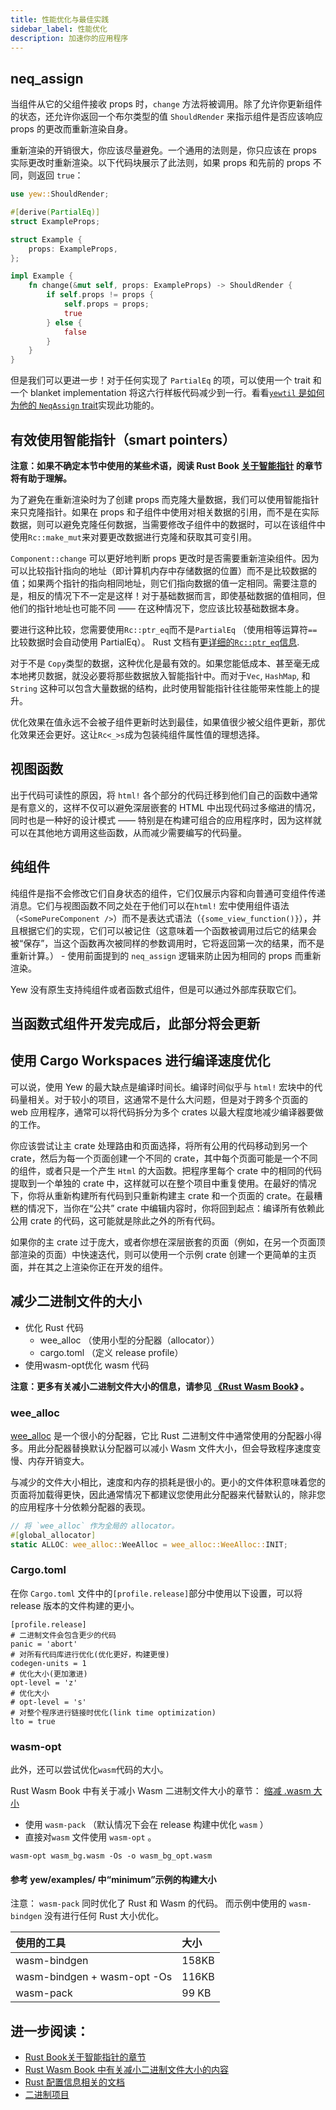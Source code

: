 ```yaml
---
title: 性能优化与最佳实践
sidebar_label: 性能优化
description: 加速你的应用程序
---
```


## neq_assign

当组件从它的父组件接收 props 时，`change` 方法将被调用。除了允许你更新组件的状态，还允许你返回一个布尔类型的值 `ShouldRender` 来指示组件是否应该响应 props 的更改而重新渲染自身。

重新渲染的开销很大，你应该尽量避免。一个通用的法则是，你只应该在 props 实际更改时重新渲染。以下代码块展示了此法则，如果 props 和先前的 props 不同，则返回 `true`：

```rust
use yew::ShouldRender;

#[derive(PartialEq)]
struct ExampleProps;

struct Example {
    props: ExampleProps,
};

impl Example {
    fn change(&mut self, props: ExampleProps) -> ShouldRender {
        if self.props != props {
            self.props = props;
            true
        } else {
            false
        }
    }
}
```

但是我们可以更进一步！对于任何实现了 `PartialEq` 的项，可以使用一个 trait 和一个 blanket implementation 将这六行样板代码减少到一行。看看[`yewtil` 是如何为他的 `NeqAssign` trait](https://docs.rs/yewtil/*/yewtil/trait.NeqAssign.html)实现此功能的。

## 有效使用智能指针（smart pointers）

**注意：如果不确定本节中使用的某些术语，阅读 Rust Book [关于智能指针](https://doc.rust-lang.org/book/ch15-00-smart-pointers.html) 的章节将有助于理解。**

为了避免在重新渲染时为了创建 props 而克隆大量数据，我们可以使用智能指针来只克隆指针。如果在 props 和子组件中使用对相关数据的引用，而不是在实际数据，则可以避免克隆任何数据，当需要修改子组件中的数据时，可以在该组件中使用`Rc::make_mut`来对要更改数据进行克隆和获取其可变引用。

`Component::change` 可以更好地判断 props 更改时是否需要重新渲染组件。因为可以比较指针指向的地址（即计算机内存中存储数据的位置）而不是比较数据的值；如果两个指针的指向相同地址，则它们指向数据的值一定相同。需要注意的是，相反的情况下不一定是这样！对于基础数据而言，即使基础数据的值相同，但他们的指针地址也可能不同 —— 在这种情况下，您应该比较基础数据本身。

要进行这种比较，您需要使用`Rc::ptr_eq`而不是`PartialEq` （使用相等运算符`==`比较数据时会自动使用 PartialEq）。 Rust 文档有<a href="https://doc.rust-lang.org/stable/std/rc/struct.Rc.html#method.ptr_eq" data-md-type="link">更详细的`Rc::ptr_eq`信息</a>.

对于不是 `Copy`类型的数据，这种优化是最有效的。如果您能低成本、甚至毫无成本地拷贝数据，就没必要将那些数据放入智能指针中。而对于`Vec`, `HashMap`, 和 `String` 这种可以包含大量数据的结构，此时使用智能指针往往能带来性能上的提升。

优化效果在值永远不会被子组件更新时达到最佳，如果值很少被父组件更新，那优化效果还会更好。这让`Rc<_>s`成为包装纯组件属性值的理想选择。

## 视图函数

出于代码可读性的原因，将 `html!` 各个部分的代码迁移到他们自己的函数中通常是有意义的，这样不仅可以避免深层嵌套的 HTML 中出现代码过多缩进的情况，同时也是一种好的设计模式 —— 特别是在构建可组合的应用程序时，因为这样就可以在其他地方调用这些函数，从而减少需要编写的代码量。

## 纯组件

纯组件是指不会修改它们自身状态的组件，它们仅展示内容和向普通可变组件传递消息。它们与视图函数不同之处在于他们可以在`html!` 宏中使用组件语法（`<SomePureComponent />`）而不是表达式语法（`{some_view_function()}`），并且根据它们的实现，它们可以被记住（这意味着一个函数被调用过后它的结果会被“保存”，当这个函数再次被同样的参数调用时，它将返回第一次的结果，而不是重新计算。） - 使用前面提到的 `neq_assign` 逻辑来防止因为相同的 props 而重新渲染。

Yew 没有原生支持纯组件或者函数式组件，但是可以通过外部库获取它们。

## 当函数式组件开发完成后，此部分将会更新

## 使用 Cargo Workspaces 进行编译速度优化

可以说，使用 Yew 的最大缺点是编译时间长。编译时间似乎与 `html!` 宏块中的代码量相关。对于较小的项目，这通常不是什么大问题，但是对于跨多个页面的 web 应用程序，通常可以将代码拆分为多个 crates 以最大程度地减少编译器要做的工作。

你应该尝试让主 crate 处理路由和页面选择，将所有公用的代码移动到另一个 crate，然后为每一个页面创建一个不同的 crate，其中每个页面可能是一个不同的组件，或者只是一个产生 `Html` 的大函数。把程序里每个 crate 中的相同的代码提取到一个单独的 crate 中，这样就可以在整个项目中重复使用。在最好的情况下，你将从重新构建所有代码到只重新构建主 crate 和一个页面的 crate。在最糟糕的情况下，当你在“公共” crate 中编辑内容时，你将回到起点：编译所有依赖此公用 crate 的代码，这可能就是除此之外的所有代码。

如果你的主 crate 过于庞大，或者你想在深层嵌套的页面（例如，在另一个页面顶部渲染的页面）中快速迭代，则可以使用一个示例 crate 创建一个更简单的主页面，并在其之上渲染你正在开发的组件。

## 减少二进制文件的大小

- 优化 Rust 代码
    - wee_alloc （使用小型的分配器（allocator））
    - cargo.toml （定义 release profile）
- 使用wasm-opt优化 wasm 代码

**注意：更多有关减小二进制文件大小的信息，请参见 [《Rust Wasm Book》](https://rustwasm.github.io/book/reference/code-size.html#optimizing-builds-for-code-size) 。**

### wee_alloc

[wee_alloc](https://github.com/rustwasm/wee_alloc) 是一个很小的分配器，它比 Rust 二进制文件中通常使用的分配器小得多。用此分配器替换默认分配器可以减小 Wasm 文件大小，但会导致程序速度变慢、内存开销变大。

与减少的文件大小相比，速度和内存的损耗是很小的。更小的文件体积意味着您的页面将加载得更快，因此通常情况下都建议您使用此分配器来代替默认的，除非您的应用程序十分依赖分配器的表现。

```rust
// 将 `wee_alloc` 作为全局的 allocator。
#[global_allocator]
static ALLOC: wee_alloc::WeeAlloc = wee_alloc::WeeAlloc::INIT;
```

### Cargo.toml

在你 `Cargo.toml` 文件中的`[profile.release]`部分中使用以下设置，可以将 release 版本的文件构建的更小。

```text
[profile.release]
# 二进制文件会包含更少的代码
panic = 'abort'
# 对所有代码库进行优化(优化更好，构建更慢)
codegen-units = 1
# 优化大小(更加激进)
opt-level = 'z'
# 优化大小
# opt-level = 's'
# 对整个程序进行链接时优化(link time optimization)
lto = true
```

### wasm-opt

此外，还可以尝试优化`wasm`代码的大小。

Rust Wasm Book 中有关于减小 Wasm 二进制文件大小的章节： [缩减 .wasm 大小](https://rustwasm.github.io/book/game-of-life/code-size.html)

- 使用 `wasm-pack` （默认情况下会在 release 构建中优化 `wasm` ）
- 直接对`wasm` 文件使用 `wasm-opt` 。

```text
wasm-opt wasm_bg.wasm -Os -o wasm_bg_opt.wasm
```

#### 参考 yew/examples/ 中“minimum”示例的构建大小

注意： `wasm-pack` 同时优化了 Rust 和 Wasm 的代码。 而示例中使用的 `wasm-bindgen` 没有进行任何 Rust 大小优化。

使用的工具 | 大小
:-- | :--
wasm-bindgen | 158KB
wasm-bindgen + wasm-opt -Os | 116KB
wasm-pack | 99 KB

## 进一步阅读：

- [Rust Book关于智能指针的章节](https://doc.rust-lang.org/book/ch15-00-smart-pointers.html)
- [Rust Wasm Book 中有关减小二进制文件大小的内容](https://rustwasm.github.io/book/reference/code-size.html#optimizing-builds-for-code-size)
- [Rust 配置信息相关的文档](https://doc.rust-lang.org/cargo/reference/profiles.html)
- [二进制项目](https://github.com/WebAssembly/binaryen)
